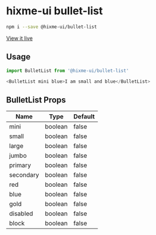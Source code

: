# hixme-ui bullet-list

```bash
npm i --save @hixme-ui/bullet-list
```
[View it live](https://hixme.github.io/hixme-ui/bullet-list)

## Usage

```javascript
import BulletList from '@hixme-ui/bullet-list'

<BulletList mini blue>I am small and blue</BulletList>
```

## BulletList Props

| Name            | Type        | Default        |
| --------------- | ----------- | -------------- |
| mini            | boolean     | false          |
| small           | boolean     | false          |
| large           | boolean     | false          |
| jumbo           | boolean     | false          |
| primary         | boolean     | false          |
| secondary       | boolean     | false          |
| red             | boolean     | false          |
| blue            | boolean     | false          |
| gold            | boolean     | false          |
| disabled        | boolean     | false          |
| block           | boolean     | false          |

